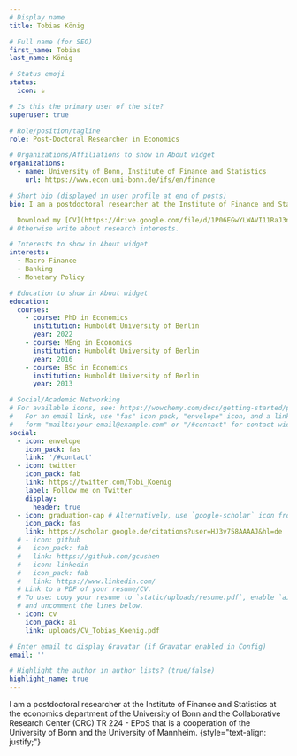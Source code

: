 ```yaml
---
# Display name
title: Tobias König

# Full name (for SEO)
first_name: Tobias
last_name: König

# Status emoji
status:
  icon: ☕️

# Is this the primary user of the site?
superuser: true

# Role/position/tagline
role: Post-Doctoral Researcher in Economics

# Organizations/Affiliations to show in About widget
organizations:
  - name: University of Bonn, Institute of Finance and Statistics
    url: https://www.econ.uni-bonn.de/ifs/en/finance

# Short bio (displayed in user profile at end of posts)
bio: I am a postdoctoral researcher at the Institute of Finance and Statistics at the economics department of the University of Bonn and the Collaborative Research Center (CRC) TR 224 - EPoS that is a cooperation of the University of Bonn and the University of Mannheim.

  Download my [CV](https://drive.google.com/file/d/1P06EGwYLWAVI11RaJ3niweeRuwVpCi4E/view?usp=sharing)
# Otherwise write about research interests.

# Interests to show in About widget
interests:
  - Macro-Finance
  - Banking
  - Monetary Policy

# Education to show in About widget
education:
  courses:
    - course: PhD in Economics
      institution: Humboldt University of Berlin
      year: 2022
    - course: MEng in Economics
      institution: Humboldt University of Berlin
      year: 2016
    - course: BSc in Economics
      institution: Humboldt University of Berlin
      year: 2013

# Social/Academic Networking
# For available icons, see: https://wowchemy.com/docs/getting-started/page-builder/#icons
#   For an email link, use "fas" icon pack, "envelope" icon, and a link in the
#   form "mailto:your-email@example.com" or "/#contact" for contact widget.
social:
  - icon: envelope
    icon_pack: fas
    link: '/#contact'
  - icon: twitter
    icon_pack: fab
    link: https://twitter.com/Tobi_Koenig
    label: Follow me on Twitter
    display:
      header: true
  - icon: graduation-cap # Alternatively, use `google-scholar` icon from `ai` icon pack
    icon_pack: fas
    link: https://scholar.google.de/citations?user=HJ3v758AAAAJ&hl=de
  # - icon: github
  #   icon_pack: fab
  #   link: https://github.com/gcushen
  # - icon: linkedin
  #   icon_pack: fab
  #   link: https://www.linkedin.com/
  # Link to a PDF of your resume/CV.
  # To use: copy your resume to `static/uploads/resume.pdf`, enable `ai` icons in `params.yaml`,
  # and uncomment the lines below.
  - icon: cv
    icon_pack: ai
    link: uploads/CV_Tobias_Koenig.pdf

# Enter email to display Gravatar (if Gravatar enabled in Config)
email: ''

# Highlight the author in author lists? (true/false)
highlight_name: true
---
```


I am a postdoctoral researcher at the Institute of Finance and Statistics at the economics department of the University of Bonn and the Collaborative Research Center (CRC) TR 224 - EPoS that is a cooperation of the University of Bonn and the University of Mannheim.
{style="text-align: justify;"}
